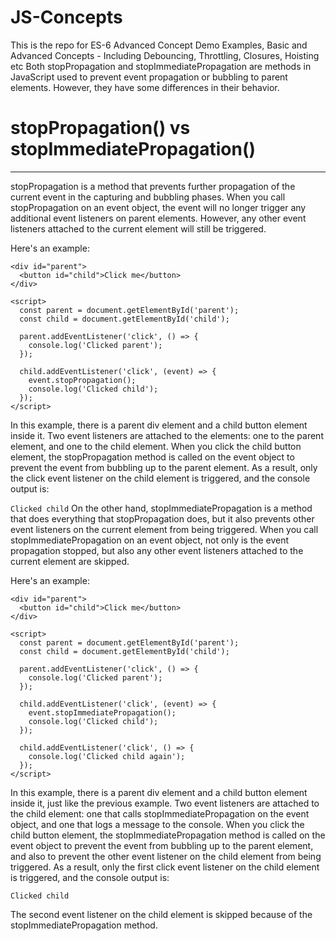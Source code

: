 # JS-Concepts
This is the repo for ES-6 Advanced Concept Demo Examples, Basic and Advanced Concepts - Including Debouncing, Throttling, Closures, Hoisting etc
Both stopPropagation and stopImmediatePropagation are methods in JavaScript used to prevent event propagation or bubbling to parent elements. However, they have some differences in their behavior.


# stopPropagation() vs stopImmediatePropagation()
-------------------------------------------------
stopPropagation is a method that prevents further propagation of the current event in the capturing and bubbling phases. When you call stopPropagation on an event object, the event will no longer trigger any additional event listeners on parent elements. However, any other event listeners attached to the current element will still be triggered.

Here's an example:
```
<div id="parent">
  <button id="child">Click me</button>
</div>

<script>
  const parent = document.getElementById('parent');
  const child = document.getElementById('child');

  parent.addEventListener('click', () => {
    console.log('Clicked parent');
  });

  child.addEventListener('click', (event) => {
    event.stopPropagation();
    console.log('Clicked child');
  });
</script>
```
In this example, there is a parent div element and a child button element inside it. Two event listeners are attached to the elements: one to the parent element, and one to the child element. When you click the child button element, the stopPropagation method is called on the event object to prevent the event from bubbling up to the parent element. As a result, only the click event listener on the child element is triggered, and the console output is:

`Clicked child`
On the other hand, stopImmediatePropagation is a method that does everything that stopPropagation does, but it also prevents other event listeners on the current element from being triggered. When you call stopImmediatePropagation on an event object, not only is the event propagation stopped, but also any other event listeners attached to the current element are skipped.

Here's an example:
```
<div id="parent">
  <button id="child">Click me</button>
</div>

<script>
  const parent = document.getElementById('parent');
  const child = document.getElementById('child');

  parent.addEventListener('click', () => {
    console.log('Clicked parent');
  });

  child.addEventListener('click', (event) => {
    event.stopImmediatePropagation();
    console.log('Clicked child');
  });

  child.addEventListener('click', () => {
    console.log('Clicked child again');
  });
</script>
```
In this example, there is a parent div element and a child button element inside it, just like the previous example. Two event listeners are attached to the child element: one that calls stopImmediatePropagation on the event object, and one that logs a message to the console. When you click the child button element, the stopImmediatePropagation method is called on the event object to prevent the event from bubbling up to the parent element, and also to prevent the other event listener on the child element from being triggered. As a result, only the first click event listener on the child element is triggered, and the console output is:

`Clicked child`

The second event listener on the child element is skipped because of the stopImmediatePropagation method.
